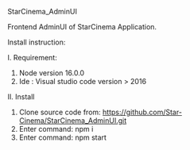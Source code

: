 
StarCinema_AdminUI

Frontend AdminUI of StarCinema Application.

Install instruction:

I. Requirement: 
1. Node version 16.0.0 
2. Ide : Visual studio code version > 2016
 
II. Install 
1. Clone source code from: https://github.com/Star-Cinema/StarCinema_AdminUI.git
2. Enter command: npm i
3. Enter command: npm start








